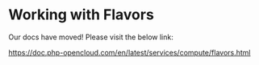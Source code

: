 Working with Flavors
====================

Our docs have moved! Please visit the below link:

https://doc.php-opencloud.com/en/latest/services/compute/flavors.html
